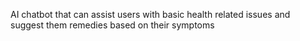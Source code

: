 AI chatbot  that can assist users with basic health related issues and suggest them remedies based on their symptoms
